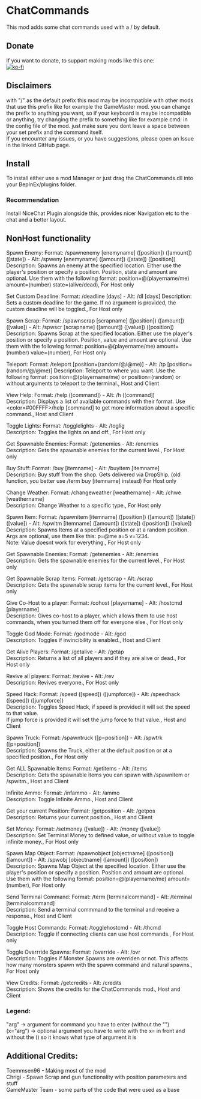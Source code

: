 # ChatCommands
This mod adds some chat commands used with a / by default.  
## Donate  
If you want to donate, to support making mods like this one:  
[![ko-fi](https://ko-fi.com/img/githubbutton_sm.svg)](https://ko-fi.com/I2I1SFBR7)

## Disclaimers
with "/" as the default prefix this mod may be incompatible with other mods that use this prefix like for example the GameMaster mod.
you can change the prefix to anything you want, so if your keyboard is maybe incompatible or anything, try changing the prefix to something like for example cmd: in the config file of the mod. just make sure you dont leave a space between your set prefix and the command itself.  
If you encounter any issues, or you have suggestions, please open an Issue in the linked GitHub page.  

## Install
To install either use a mod Manager or just drag the ChatCommands.dll into your BepInEx/plugins folder.  
### Recommendation
Install NiceChat Plugin alongside this, provides nicer Navigation etc to the chat and a better layout.  

## NonHost functionality
Spawn Enemy: Format: /spawnenemy [enemyname] ([position]) ([amount]) ([state]) - Alt: /spweny [enemyname] ([amount]) ([state]) ([position])
Description: Spawns an enemy at the specified location. Either use the player's position or specify a position. Position, state and amount are optional. Use them with the following format: position=@(playername/me) amount=(number) state=(alive/dead), For Host only  
  
Set Custom Deadline: Format: /deadline [days] - Alt: /dl [days]
Description: Sets a custom deadline for the game. If no argument is provided, the custom deadline will be toggled., For Host only  
  
Spawn Scrap: Format: /spawnscrap [scrapname] ([position]) ([amount]) ([value]) - Alt: /spwscr [scrapname] ([amount]) ([value]) ([position])
Description: Spawns Scrap at the specified location. Either use the player's position or specify a position. Position, value and amount are optional. Use them with the following format: position=@(playername/me) amount=(number) value=(number), For Host only
  
Teleport: Format: /teleport [position=(random/@<playername>/@me)] - Alt: /tp [position=(random/@<playername>/@me)]
Description: Teleport to where you want. Use the following format: position=@(playername/me) or position=(random) or without arguments to teleport to the terminal., Host and Client
  
View Help: Format: /help ([command]) - Alt: /h ([command])  
Description: Displays a list of available commands with their format. Use <color=#00FFFF>/help [command]</color> to get more information about a specific command., Host and Client  
  
Toggle Lights: Format: /togglelights - Alt: /toglig  
Description: Toggles the lights on and off., For Host only  
  
Get Spawnable Enemies: Format: /getenemies - Alt: /enemies  
Description: Gets the spawnable enemies for the current level., For Host only  
  
Buy Stuff: Format: /buy [itemname] - Alt: /buyitem [itemname]  
Description: Buy stuff from the shop. Gets delivered via DropShip. (old function, you better use /term buy [itemname] instead) For Host only  
  
Change Weather: Format: /changeweather [weathername] - Alt: /chwe [weathername]  
Description: Change Weather to a specific type., For Host only  
  
Spawn Item: Format: /spawnitem [itemname] ([position]) ([amount]) ([state]) ([value]) - Alt: /spwitm [itemname] ([amount]) ([state]) ([position]) ([value])  
Description: Spawns Items at a specified position or at a random position. Args are optional, use them like this: p=@me a=5 v=1234.  
Note: Value doesnt work for everything., For Host only  
  
Get Spawnable Enemies: Format: /getenemies - Alt: /enemies  
Description: Gets the spawnable enemies for the current level., For Host only  
  
Get Spawnable Scrap Items: Format: /getscrap - Alt: /scrap  
Description: Gets the spawnable scrap items for the current level., For Host only  
  
Give Co-Host to a player: Format: /cohost [playername] - Alt: /hostcmd [playername]  
Description: Gives co-host to a player, which allows them to use host commands, when you turned them off for everyone else., For Host only  
  
Toggle God Mode: Format: /godmode - Alt: /god  
Description: Toggles if invincibility is enabled., Host and Client  
  
Get Alive Players: Format: /getalive - Alt: /getap  
Description: Returns a list of all players and if they are alive or dead., For Host only  
  
Revive all players: Format: /revive - Alt: /rev  
Description: Revives everyone., For Host only  
  
Speed Hack: Format: /speed ([speed]) ([jumpforce]) - Alt: /speedhack ([speed]) ([jumpforce])  
Description: Toggles Speed Hack, if speed is provided it will set the speed to that value.  
If jump force is provided it will set the jump force to that value., Host and Client  
  
Spawn Truck: Format: /spawntruck ([p=position]) - Alt: /spwtrk ([p=position])  
Description: Spawns the Truck, either at the default position or at a specified position., For Host only  
  
Get ALL Spawnable Items: Format: /getitems - Alt: /items  
Description: Gets the spawnable items you can spawn with /spawnitem or /spwitm., Host and Client  
  
Infinite Ammo: Format: /infammo - Alt: /ammo  
Description: Toggle Infinite Ammo., Host and Client  
  
Get your current Position: Format: /getposition - Alt: /getpos  
Description: Returns your current position., Host and Client  
  
Set Money: Format: /setmoney ([value]) - Alt: /money ([value])  
Description: Set Terminal Money to defined value, or without value to toggle infinite money., For Host only  

Spawn Map Object: Format: /spawnobject [objectname] ([position]) ([amount]) - Alt: /spwobj [objectname] ([amount]) ([position])  
Description: Spawns Map Object at the specified location. Either use the player's position or specify a position. Position and amount are optional. Use them with the following format: position=@(playername/me) amount=(number), For Host only  
  
Send Terminal Command: Format: /term [terminalcommand] - Alt: /terminal [terminalcommand]  
Description: Send a terminal commmand to the terminal and receive a response., Host and Client  
  
Toggle Host Commands: Format: /togglehostcmd - Alt: /thcmd  
Description: Toggle if connecting clients can use host commands., For Host only  
  
Toggle Overrride Spawns: Format: /override - Alt: /ovr  
Description: Toggles if Monster Spawns are overriden or not. This affects how many monsters spawn with the spawn command and natural spawns., For Host only  
  
View Credits: Format: /getcredits - Alt: /credits  
Description: Shows the credits for the ChatCommands mod., Host and Client  

### Legend:  
"arg" -> argument for command you have to enter (without the "")  
(x="arg") -> optional argument you have to write with the x= in front and without the () so it knows what type of argument it is  


## Additional Credits:  
Toemmsen96 - Making most of the mod  
Chrigi - Spawn Scrap and gun functionality with position parameters and stuff  
GameMaster Team - some parts of the code that were used as a base  
